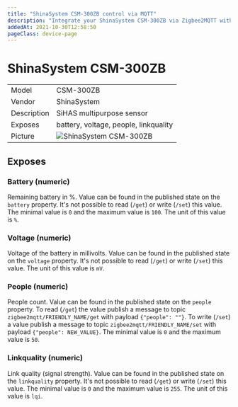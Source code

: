 ```yaml
---
title: "ShinaSystem CSM-300ZB control via MQTT"
description: "Integrate your ShinaSystem CSM-300ZB via Zigbee2MQTT with whatever smart home infrastructure you are using without the vendors bridge or gateway."
addedAt: 2021-10-30T12:58:50
pageClass: device-page
---
```


<!-- !!!! -->
<!-- ATTENTION: This file is auto-generated through docgen! -->
<!-- You can only edit the "Notes"-Section between the two comment lines "Notes BEGIN" and "Notes END". -->
<!-- Do not use h1 or h2 heading within "## Notes"-Section. -->
<!-- !!!! -->

# ShinaSystem CSM-300ZB

|     |     |
|-----|-----|
| Model | CSM-300ZB  |
| Vendor  | ShinaSystem  |
| Description | SiHAS multipurpose sensor |
| Exposes | battery, voltage, people, linkquality |
| Picture | ![ShinaSystem CSM-300ZB](https://www.zigbee2mqtt.io/images/devices/CSM-300ZB.jpg) |


<!-- Notes BEGIN: You can edit here. Add "## Notes" headline if not already present. -->


<!-- Notes END: Do not edit below this line -->



## Exposes

### Battery (numeric)
Remaining battery in %.
Value can be found in the published state on the `battery` property.
It's not possible to read (`/get`) or write (`/set`) this value.
The minimal value is `0` and the maximum value is `100`.
The unit of this value is `%`.

### Voltage (numeric)
Voltage of the battery in millivolts.
Value can be found in the published state on the `voltage` property.
It's not possible to read (`/get`) or write (`/set`) this value.
The unit of this value is `mV`.

### People (numeric)
People count.
Value can be found in the published state on the `people` property.
To read (`/get`) the value publish a message to topic `zigbee2mqtt/FRIENDLY_NAME/get` with payload `{"people": ""}`.
To write (`/set`) a value publish a message to topic `zigbee2mqtt/FRIENDLY_NAME/set` with payload `{"people": NEW_VALUE}`.
The minimal value is `0` and the maximum value is `50`.

### Linkquality (numeric)
Link quality (signal strength).
Value can be found in the published state on the `linkquality` property.
It's not possible to read (`/get`) or write (`/set`) this value.
The minimal value is `0` and the maximum value is `255`.
The unit of this value is `lqi`.

